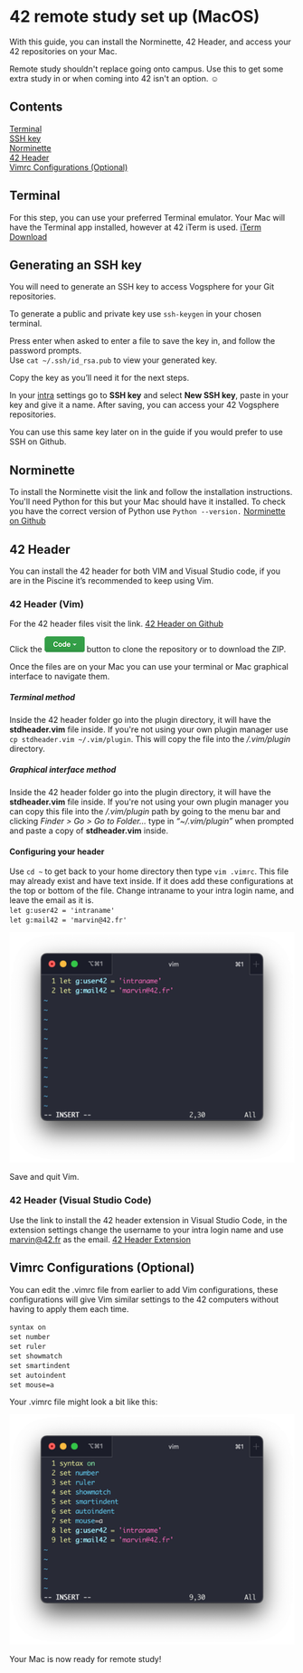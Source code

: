 # 42 remote study set up (MacOS)

With this guide, you can install the Norminette, 42 Header, and access your 42 repositories on your Mac. 

Remote study shouldn't replace going onto campus. Use this to get some extra study in or when coming into 42 isn't an option. ☺︎

## Contents

[Terminal](#terminal)  
[SSH key](#generating-an-ssh-key)  
[Norminette](#norminette)  
[42 Header](#42-header)  
[Vimrc Configurations (Optional)](#vimrc-configurations-optional)  


## Terminal

For this step, you can use your preferred Terminal emulator. Your Mac will have the Terminal app installed, however at 42 iTerm is used. [iTerm Download](https://iterm2.com/downloads.html)


## Generating an SSH key

You will need to generate an SSH key to access Vogsphere for your Git repositories.

To generate a public and private key use `ssh-keygen` in your chosen terminal.

Press enter when asked to enter a file to save the key in, and follow the password prompts.  
Use `cat ~/.ssh/id_rsa.pub` to view your generated key.

Copy the key as you’ll need it for the next steps.

In your [intra](https://intra.42.fr) settings go to **SSH key** and select **New SSH key**, paste in your key and give it a name. After saving, you can access your 42 Vogsphere repositories.

You can use this same key later on in the guide if you would prefer to use SSH on Github.

## Norminette

To install the Norminette visit the link and follow the installation instructions. You'll need Python for this but your Mac should have it installed. To check you have the correct version of Python use `Python --version.`
[Norminette on Github](https://github.com/42School/norminette) 

## 42 Header

You can install the 42 header for both VIM and Visual Studio code, if you are in the Piscine it’s recommended to keep using Vim.

### 42 Header (Vim)

For the 42 header files visit the link.  [42 Header on Github](https://github.com/42Paris/42header)

Click the ![code](Images/code.png) button to clone the repository or to download the ZIP.

Once the files are on your Mac you can use your terminal or Mac graphical interface to navigate them.

##### Terminal method
Inside the 42 header folder go into the plugin directory, it will have the **stdheader.vim** file inside. If you're not using your own plugin manager use `cp stdheader.vim ~/.vim/plugin`. This will copy the file into the */.vim/plugin* directory.

##### Graphical interface method
Inside the 42 header folder go into the plugin directory, it will have the **stdheader.vim** file inside. If you're not using your own plugin manager you can copy this file into the */.vim/plugin* path by going to the menu bar and clicking *Finder > Go > Go to Folder…* type in *“~/.vim/plugin”* when prompted and paste a copy of **stdheader.vim** inside.

#### Configuring your header

Use `cd ~` to get back to your home directory then type `vim .vimrc`. This file may already exist and have text inside. If it does add these configurations at the top or bottom of the file. Change intraname to your intra login name, and leave the email as it is.   
`let g:user42 = 'intraname'`  
`let g:mail42 = 'marvin@42.fr'`

![Image](Images/vimrc1.png)

Save and quit Vim.

### 42 Header (Visual Studio Code)

Use the link to install the 42 header extension in Visual Studio Code, in the extension settings change the username to your intra login name and use marvin@42.fr as the email. 
[42 Header Extension](https://marketplace.visualstudio.com/items?itemName=kube.42header)

## Vimrc Configurations (Optional)

You can edit the .vimrc file from earlier to add Vim configurations, these configurations will give Vim similar settings to the 42 computers without having to apply them each time.

`syntax on`  
`set number`  
`set ruler`  
`set showmatch`  
`set smartindent`  
`set autoindent`  
`set mouse=a`  

Your .vimrc file might look a bit like this:

![Image](Images/vimrc2.png)

Your Mac is now ready for remote study!
